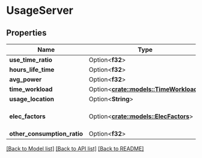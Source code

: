 # UsageServer

## Properties

Name | Type | Description | Notes
------------ | ------------- | ------------- | -------------
**use_time_ratio** | Option<**f32**> |  | [optional]
**hours_life_time** | Option<**f32**> |  | [optional]
**avg_power** | Option<**f32**> |  | [optional]
**time_workload** | Option<[**crate::models::TimeWorkload**](Time_Workload.md)> |  | [optional]
**usage_location** | Option<**String**> |  | [optional]
**elec_factors** | Option<[**crate::models::ElecFactors**](ElecFactors.md)> |  | [optional][default to {}]
**other_consumption_ratio** | Option<**f32**> |  | [optional]

[[Back to Model list]](../README.md#documentation-for-models) [[Back to API list]](../README.md#documentation-for-api-endpoints) [[Back to README]](../README.md)


